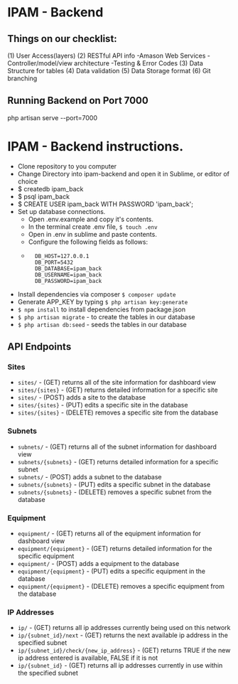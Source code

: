 # IPAM - Backend

## Things on our checklist:

(1) User Access(layers)
(2) RESTful API info
	-Amason Web Services
	-Controller/model/view architecture
	-Testing & Error Codes
(3) Data Structure for tables
(4) Data validation
(5) Data Storage format
(6) Git branching


## Running Backend on Port 7000
php artisan serve --port=7000

# IPAM - Backend instructions.

- Clone repository to you computer
- Change Directory into ipam-backend and open it in Sublime, or editor of choice
- $ createdb ipam_back 
- $ psql ipam_back
- $ CREATE USER ipam_back WITH PASSWORD 'ipam_back';
- Set up database connections. 
	- Open .env.example and copy it's contents.
	- In the terminal create .env file, `$ touch .env`
	- Open in .env in sublime and paste contents.  
	- Configure the following fields as follows:
	- ```DB_CONNECTION=pgsql
		DB_HOST=127.0.0.1
		DB_PORT=5432
		DB_DATABASE=ipam_back
		DB_USERNAME=ipam_back
		DB_PASSWORD=ipam_back
- Install dependencies via composer `$ composer update`
- Generate APP_KEY by typing `$ php artisan key:generate`
- `$ npm install` to install dependencies from package.json
- `$ php artisan migrate` - to create the tables in our database
- `$ php artisan db:seed` - seeds the tables in our database

## API Endpoints

### Sites

- `sites/` - (GET) returns all of the site information for dashboard view
- `sites/{sites}` - (GET) returns detailed information for a specific site
- `sites/` - (POST) adds a site to the database
- `sites/{sites}` - (PUT) edits a specific site in the database
- `sites/{sites}` - (DELETE) removes a specific site from the database

### Subnets

- `subnets/` - (GET) returns all of the subnet information for dashboard view
- `subnets/{subnets}` - (GET) returns detailed information for a specific subnet
- `subnets/` - (POST) adds a subnet to the database
- `subnets/{subnets}` - (PUT) edits a specific subnet in the database
- `subnets/{subnets}` - (DELETE) removes a specific subnet from the database

### Equipment

- `equipment/` - (GET) returns all of the equipment information for dashboard view
- `equipment/{equipment}` - (GET) returns detailed information for the specific equipment
- `equipment/` - (POST) adds a equipment to the database
- `equipment/{equipment}` - (PUT) edits a specific equipment in the database
- `equipment/{equipment}` - (DELETE) removes a specific equipment from the database

### IP Addresses

- `ip/` - (GET) returns all ip addresses currently being used on this network
- `ip/{subnet_id}/next` - (GET) returns the next available ip address in the specified subnet
- `ip/{subnet_id}/check/{new_ip_address}` - (GET) returns TRUE if the new ip address entered is available, FALSE if it is not
- `ip/{subnet_id}` - (GET) returns all ip addresses currently in use within the specified subnet





